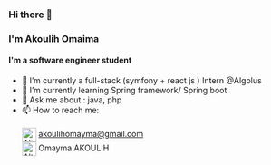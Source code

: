 ### Hi there 👋
### I'm Akoulih Omaima
#### I'm a software engineer student 




- 🔭 I’m currently a full-stack (symfony + react js ) Intern @Algolus
- 🌱 I’m currently learning Spring framework/ Spring boot
- 💬 Ask me about : java, php
- 📫 How to reach me: <br/><br/>
      <img src="https://cdn-icons-png.flaticon.com/512/60/60543.png" alt="Alt Text" style="width: 25px; height:25px;" align="center">  akoulihomayma@gmail.com <br/>
      <img src="https://cdn-icons-png.flaticon.com/512/61/61109.png" alt="Alt Text" style="width: 25px; height:25px;" align="center"> Omayma AKOULIH


